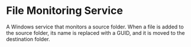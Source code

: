 # File Monitoring Service
A Windows service that monitors a source folder. When a file is added to the source folder, its name is replaced with a GUID, and it is moved to the destination folder.
